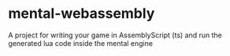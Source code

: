 # mental-webassembly
A project for writing your game in AssemblyScript (ts) and run the generated lua code inside the mental engine
